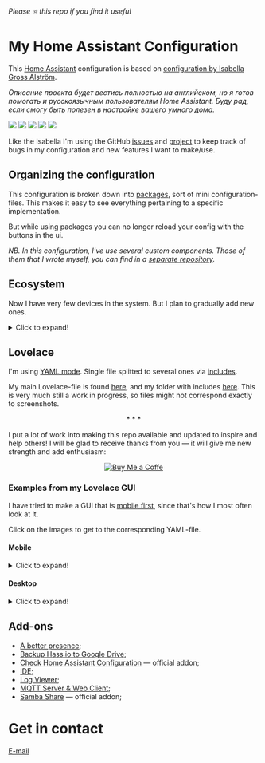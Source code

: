 *Please :star: this repo if you find it useful*

# My Home Assistant Configuration

This [Home Assistant](https://www.home-assistant.io/) configuration is based on [configuration by Isabella Gross Alström](https://isabellaalstrom.github.io/).

*Описание проекта будет вестись полностью на английском, но я готов помогать и русскоязычным пользователям Home Assistant. Буду рад, если смогу быть полезен в настройке вашего умного дома.*

![](https://img.shields.io/maintenance/yes/2019.svg?style=popout)
![](https://img.shields.io/github/last-commit/Limych/HomeAssistantConfiguration.svg?style=popout)
![](https://img.shields.io/github/issues-raw/Limych/HomeAssistantConfiguration.svg?label=Open%20todos&style=popout)
![](https://img.shields.io/github/issues-closed-raw/Limych/HomeAssistantConfiguration.svg?colorB=green&label=Closed%20todos&style=popout)
![](https://img.shields.io/github/issues/Limych/HomeAssistantConfiguration/bug.svg?colorB=red&label=Bugs&style=popout)

Like the Isabella I'm using the GitHub [issues](https://github.com/Limych/HomeAssistantConfiguration/issues) and [project](https://github.com/Limych/HomeAssistantConfiguration/projects/1) to keep track of bugs in my configuration and new features I want to make/use.

## Organizing the configuration

This configuration is broken down into [packages](https://www.home-assistant.io/docs/configuration/packages/), sort of mini configuration-files. This makes it easy to see everything pertaining to a specific implementation.

But while using packages you can no longer reload your config with the buttons in the ui.

*NB. In this configuration, I've use several custom components. Those of them that I wrote myself, you can find in a [separate repository](https://github.com/Limych/HomeAssistantComponents).*

## Ecosystem

Now I have very few devices in the system. But I plan to gradually add new ones.

<details>
    <summary>Click to expand!</summary>

Now I am running Hass.io on my NAS into Bhyve virtual machine which emulates [Raspberry Pi 3 Model B+](https://www.raspberrypi.org/products/raspberry-pi-3-model-b-plus/).

* **Personal gadgets:**
    1. Android devices (Phones and Tablets);
* **Media:**
    1. Two [LinkPlay-driven](https://linkplay.com/) Wireless Speakers;
    1. [FreeNAS](https://freenas.org/) File Server;
    1. [Emby](https://emby.media/) Media Server;
* **Network:**
    1. [Transmission](https://transmissionbt.com/) BitTorrent Client;
    1. [Sonarr](https://sonarr.tv/) TV-series Monitoring Server;
    1. [Syncthing](https://syncthing.net/) Sync Client;
    1. [Gogs](https://gogs.io/) Git Server;
* **Security:**
    1. [OPNsense-driven](https://opnsense.org/) Network Firewall;
    1. [Beward DS06M](https://www.beward.ru/katalog/ip-videodomofony/vyzyvnye-paneli/vyzyvnaya-panel-ds06m/) Doorbell;
* **Climate:**
    1. Home made [ESP32-driven](https://ru.wikipedia.org/wiki/ESP32) climate sensor (now only indoor Pressure, Humidity & Temperature);

</details>

## Lovelace

I'm using [YAML mode](https://www.home-assistant.io/lovelace/yaml-mode/). Single file splitted to several ones via [includes](https://www.home-assistant.io/docs/configuration/splitting_configuration/).

My main Lovelace-file is found [here](https://github.com/Limych/HomeAssistantConfiguration/blob/master/ui-lovelace.yaml), and my folder with includes [here](https://github.com/Limych/HomeAssistantConfiguration/tree/master/lovelace). This is very much still a work in progress, so files might not correspond exactly to screenshots.

<p align="center">* * *</p>
I put a lot of work into making this repo available and updated to inspire and help others! I will be glad to receive thanks from you — it will give me new strength and add enthusiasm:
<p align="center"><a href="https://www.paypal.com/cgi-bin/webscr?cmd=_donations&business=UAGFL5L6M8RN2&item_name=[hass-config]+Donation+for+a+big+barrel+of+coffee+:)&currency_code=EUR&source=url"><img alt="Buy Me a Coffe" src="https://raw.githubusercontent.com/Limych/HomeAssistantConfiguration/master/docs/images/donate-with-paypal.png"></a></p>

### Examples from my Lovelace GUI

I have tried to make a GUI that is [mobile first](https://medium.com/@Vincentxia77/what-is-mobile-first-design-why-its-important-how-to-make-it-7d3cf2e29d00), since that's how I most often look at it.

Click on the images to get to the corresponding YAML-file.

#### Mobile

<details>
    <summary>Click to expand!</summary>

Home view

[![](https://raw.githubusercontent.com/Limych/HomeAssistantConfiguration/master/docs/images/mobile_home.jpg)](https://github.com/Limych/HomeAssistantConfiguration/blob/master/lovelace/00_home_view.yaml)

Home info

[![](https://raw.githubusercontent.com/Limych/HomeAssistantConfiguration/master/docs/images/mobile_home_info.jpg)](https://github.com/Limych/HomeAssistantConfiguration/blob/master/lovelace/10_home_info_view.yaml)

System info

[![](https://raw.githubusercontent.com/Limych/HomeAssistantConfiguration/master/docs/images/mobile_system_info.jpg)](https://github.com/Limych/HomeAssistantConfiguration/blob/master/lovelace/30_system_info_view.yaml)

Automations view

[![](https://raw.githubusercontent.com/Limych/HomeAssistantConfiguration/master/docs/images/mobile_automations.jpg)](https://github.com/Limych/HomeAssistantConfiguration/blob/master/lovelace/00_automations_view.yaml)

</details>

#### Desktop

<details>
    <summary>Click to expand!</summary>

Home view

[![](https://raw.githubusercontent.com/Limych/HomeAssistantConfiguration/master/docs/images/desktop_home.jpg)](https://github.com/Limych/HomeAssistantConfiguration/blob/master/lovelace/00_home_view.yaml)

Home info

[![](https://raw.githubusercontent.com/Limych/HomeAssistantConfiguration/master/docs/images/desktop_home_info.jpg)](https://github.com/Limych/HomeAssistantConfiguration/blob/master/lovelace/10_home_info_view.yaml)

System info

[![](https://raw.githubusercontent.com/Limych/HomeAssistantConfiguration/master/docs/images/desktop_system_info.jpg)](https://github.com/Limych/HomeAssistantConfiguration/blob/master/lovelace/30_system_info_view.yaml)

Automations view

[![](https://raw.githubusercontent.com/Limych/HomeAssistantConfiguration/master/docs/images/desktop_automations.jpg)](https://github.com/Limych/HomeAssistantConfiguration/blob/master/lovelace/00_automations_view.yaml)

</details>

## Add-ons

* [A better presence](https://github.com/helto4real/hassio-add-ons/tree/master/presence);
* [Backup Hass.io to Google Drive](https://github.com/samccauley/addon-hassiogooglebackup#readme);
* [Check Home Assistant Configuration](https://www.home-assistant.io/addons/check_config/) — official addon;
* [IDE](https://github.com/hassio-addons/addon-ide/blob/master/README.md);
* [Log Viewer](https://github.com/hassio-addons/addon-log-viewer);
* [MQTT Server & Web Client](https://github.com/hassio-addons/addon-mqtt/blob/master/README.md);
* [Samba Share](https://www.home-assistant.io/addons/samba/) — official addon;

# Get in contact

[E-mail](mailto:andrey@khrolenok.ru)
